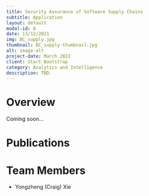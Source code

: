 ```yaml
---
title: Security Assurance of Software Supply Chains
subtitle: Application
layout: default
modal-id: 6
date: 13/12/2021
img: BC_supply.jpg
thumbnail: BC_supply-thumbnail.jpg
alt: image-alt
project-date: March 2022
client: Start Bootstrap
category: Analytics and Intelligence
description: TBD.
---
```

# Overview

Coming soon...

# Publications

# Team Members
- Yongzheng (Craig) Xie